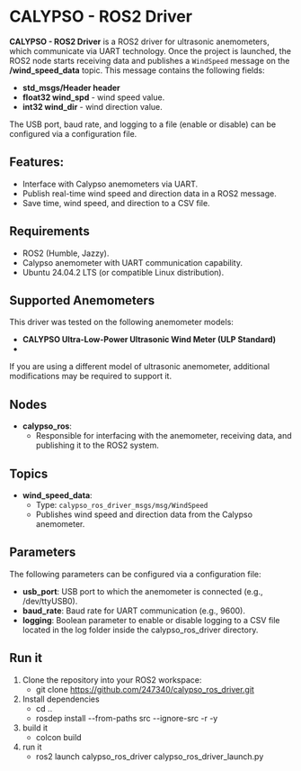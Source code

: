 # CALYPSO - ROS2 Driver
**CALYPSO - ROS2 Driver** is a ROS2 driver for ultrasonic anemometers, which communicate via UART technology. 
Once the project is launched, the ROS2 node starts receiving data and publishes a `WindSpeed` message on the **/wind_speed_data** topic. This message contains the following fields:
- **std_msgs/Header header**
- **float32 wind_spd** - wind speed value.
- **int32 wind_dir** - wind direction value.
  
The USB port, baud rate, and logging to a file (enable or disable) can be configured via a configuration file.
## Features:
- Interface with Calypso anemometers via UART.
- Publish real-time wind speed and direction data in a ROS2 message.
- Save time, wind speed, and direction to a CSV file.
## Requirements
- ROS2 (Humble, Jazzy).
- Calypso anemometer with UART communication capability.
- Ubuntu 24.04.2 LTS (or compatible Linux distribution).
## Supported Anemometers
This driver was tested on the following anemometer models:
- **CALYPSO Ultra-Low-Power Ultrasonic Wind Meter (ULP Standard)**
- 
If you are using a different model of ultrasonic anemometer, additional modifications may be required to support it.
## Nodes
- **calypso_ros**: 
  - Responsible for interfacing with the anemometer, receiving data, and publishing it to the ROS2 system.
## Topics
- **wind_speed_data**:
  - Type: `calypso_ros_driver_msgs/msg/WindSpeed`
  - Publishes wind speed and direction data from the Calypso anemometer.
## Parameters
The following parameters can be configured via a configuration file:
- **usb_port**: USB port to which the anemometer is connected (e.g., /dev/ttyUSB0).
- **baud_rate**: Baud rate for UART communication (e.g., 9600).
- **logging**: Boolean parameter to enable or disable logging to a CSV file located in the log folder inside the calypso_ros_driver directory.
## Run it
1. Clone the repository into your ROS2 workspace:
   - git clone https://github.com/247340/calypso_ros_driver.git
2. Install dependencies
   - cd ..
   - rosdep install --from-paths src --ignore-src -r -y
4. build it
   - colcon build
5. run it
   - ros2 launch calypso_ros_driver calypso_ros_driver_launch.py


   
   
